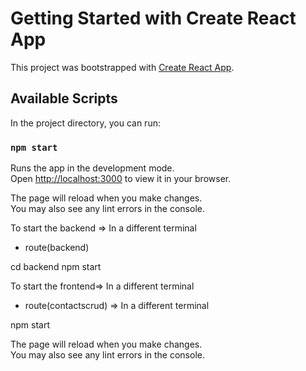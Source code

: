 # Getting Started with Create React App

This project was bootstrapped with [Create React App](https://github.com/facebook/create-react-app).

## Available Scripts

In the project directory, you can run:

### `npm start`

Runs the app in the development mode.\
Open [http://localhost:3000](http://localhost:3000) to view it in your browser.

The page will reload when you make changes.\
You may also see any lint errors in the console.

To start the backend => In a different terminal

* route(backend)

cd backend
npm start

To start the frontend=> In a different terminal

* route(contactscrud) => In a different terminal

npm start


The page will reload when you make changes.\
You may also see any lint errors in the console.


